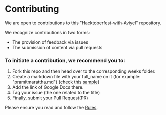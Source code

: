 # Contributing

We are open to contributions to this "Hacktoberfest-with-Aviyel" repository.

We recognize contributions in two forms:

* The provision of feedback via issues
* The submission of content via pull requests

### To initiate a contribution, we recommend you to: 
1. Fork this repo and then head over to the corresponding weeks folder. 
2. Create a markdown file with your full_name on it (for example: "pramitmarattha.md") {check this [sample](https://github.com/aviyelverse/Hacktoberfest-with-Aviyel/blob/main/week-1/pramitmarattha.md)}
3. Add the link of Google Docs there.
4. Tag your issue (the one related to the title)
5. Finally, submit your Pull Request(PR)

Please ensure you read and follow the [Rules](https://github.com/aviyelverse/Hacktoberfest-with-Aviyel#rules).
